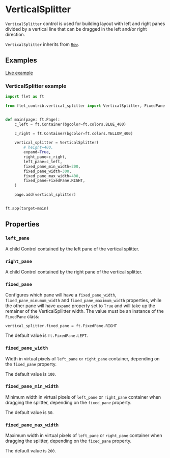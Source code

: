 # VerticalSplitter

`VerticalSplitter` control is used for building layout with left and right panes divided by a vertical line that can be dragged in the left and/or right direction.

`VerticalSplitter` inherits from [`Row`](https://flet.dev/docs/controls/row).

## Examples

[Live example](https://flet-controls-gallery.fly.dev/contrib/verticalsplitter)

### VerticalSplitter example

```python
import flet as ft

from flet_contrib.vertical_splitter import VerticalSplitter, FixedPane


def main(page: ft.Page):
    c_left = ft.Container(bgcolor=ft.colors.BLUE_400)

    c_right = ft.Container(bgcolor=ft.colors.YELLOW_400)

    vertical_splitter = VerticalSplitter(
        # height=400,
        expand=True,
        right_pane=c_right,
        left_pane=c_left,
        fixed_pane_min_width=200,
        fixed_pane_width=300,
        fixed_pane_max_width=400,
        fixed_pane=FixedPane.RIGHT,
    )

    page.add(vertical_splitter)


ft.app(target=main)
```

## Properties

### `left_pane`

A child Control contained by the left pane of the vertical splitter.

### `right_pane`

A child Control contained by the right pane of the vertical splitter.

### `fixed_pane`

Configures which pane will have a `fixed_pane_width`, `fixed_pane_minumum_width` and `fixed_pane_maximum_width` properties, while the other pane will have `expand` property set to `True` and will take up the remainer of the VerticalSpliitter width. The value must be an instance of the `FixedPane` class:

```
vertical_splitter.fixed_pane = ft.FixedPane.RIGHT
```
The default value is `ft.FixedPane.LEFT`.

### `fixed_pane_width`

Width in virtual pixels of `left_pane` or `right_pane` container, depending on the `fixed_pane` property. 

The default value is `100`.

### `fixed_pane_min_width`

Minimum width in virtual pixels of `left_pane` or `right_pane` container when dragging the splitter, depending on the `fixed_pane` property. 

The default value is `50`.


### `fixed_pane_max_width`

Maximum width in virtual pixels of `left_pane` or `right_pane` container when dragging the splitter, depending on the `fixed_pane` property. 

The default value is `200`.